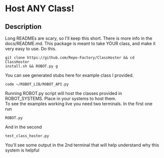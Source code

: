 # Host ANY Class!

## Description
Long READMEs are scary, so I'll keep this short. There is more info in the docs/README.md.
This package is meant to take YOUR class, and make it very easy to use. Do this.

    git clone https://github.com/Repo-Factory/ClassHoster && cd ClassHoster
    install.sh && ROBOT.py g
    
You can see generated stubs here for example class I provided.

    code ~/ROBOT_LIB/ROBOT_API.py

Running ROBOT.py script will host the classes provided in ROBOT_SYSTEMS. Place in your systems to host them.  
To see the examples working live you need two terminals. In the first one run

    ROBOT.py

And in the second

    test_class_hoster.py

You'll see some output in the 2nd terminal that will help understand why this system is helpful